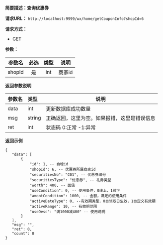 **简要描述：查询优惠券** 

**请求URL：** 
` http://localhost:9999/wx/home/getCouponInfo?shopId=6 `

**请求方式：**
- GET

**参数：** 

| 参数名 | 必选 | 类型 | 说明 |
| :----: | :----: | :----: |  :----: |
| shopId | 是 | int |商家id |


 **返回参数说明** 
 
|参数名|类型|说明|
|:-----  |:-----|----- |
|data| int|更新数据库成功数量|
|msg|string|正确返回，这里为空。如果报错，这里是错误信息|
|ret|int|状态码 0:正常  -1:异常|


 **返回示例**
 ``` 
{
    "data": [
        {
            "id": 1, -- 自增id
            "shopId": 6, -- 优惠券所属商家id
            "securitiesNo": "C01", -- 优惠券编号
            "securitiesType": "优惠券", -- 礼券类型
            "worth": 400, -- 面值
            "useCondition": 0, -- 使用条件，0线上，1线下
            "amontCondition": 1000, -- 金额，满足的使用条件
            "activeDateType": 0, --有效期类型，0自领取日生效，1自定义有效期
            "activeRange": 10, -- 有效期范围
            "useDesc": "满1000减400" -- 使用说明
        }
    ],
    "msg": "",
    "ret": 0,
    "count": 0
}
``` 